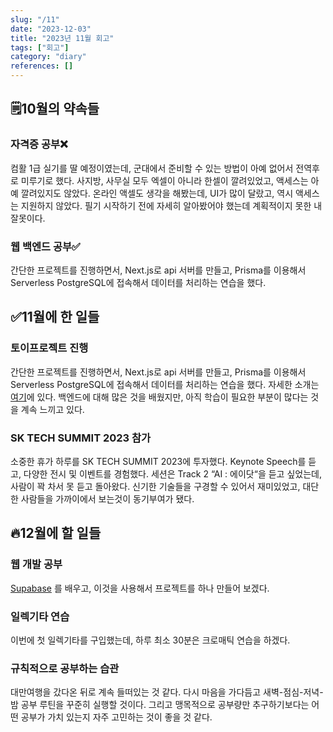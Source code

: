 ```yaml
---
slug: "/11"
date: "2023-12-03"
title: "2023년 11월 회고"
tags: ["회고"]
category: "diary"
references: []
---
```


## 🗒️10월의 약속들

### 자격증 공부❌

컴활 1급 실기를 딸 예정이였는데, 군대에서 준비할 수 있는 방법이 아예 없어서 전역후로 미루기로 했다. 사지방, 사무실 모두 엑셀이 아니라 한셀이 깔려있었고, 액세스는 아예 깔려있지도 않았다. 온라인 액셀도 생각을 해봤는데, UI가 많이 달랐고, 역시 액세스는 지원하지 않았다. 필기 시작하기 전에 자세히 알아봤어야 했는데 계획적이지 못한 내 잘못이다.

### 웹 백엔드 공부✅

간단한 프로젝트를 진행하면서, Next.js로 api 서버를 만들고, Prisma를 이용해서 Serverless PostgreSQL에 접속해서 데이터를 처리하는 연습을 했다.

## ✅11월에 한 일들

### 토이프로젝트 진행

간단한 프로젝트를 진행하면서, Next.js로 api 서버를 만들고, Prisma를 이용해서 Serverless PostgreSQL에 접속해서 데이터를 처리하는 연습을 했다. 자세한 소개는 [여기](https://hoojun.kim/post/10/)에 있다. 백엔드에 대해 많은 것을 배웠지만, 아직 학습이 필요한 부분이 많다는 것을 계속 느끼고 있다.

### SK TECH SUMMIT 2023 참가

소중한 휴가 하루를 SK TECH SUMMIT 2023에 투자했다. Keynote Speech를 듣고, 다양한 전시 및 이벤트를 경험했다. 세션은 Track 2 “AI : 에이닷“을 듣고 싶었는데, 사람이 꽉 차서 못 듣고 돌아왔다. 신기한 기술들을 구경할 수 있어서 재미있었고, 대단한 사람들을 가까이에서 보는것이 동기부여가 됐다.

## 🔥12월에 할 일들

### 웹 개발 공부

[Supabase](https://supabase.com/) 를 배우고, 이것을 사용해서 프로젝트를 하나 만들어 보겠다.

### 일렉기타 연습

이번에 첫 일렉기타를 구입했는데, 하루 최소 30분은 크로매틱 연습을 하겠다.

### 규칙적으로 공부하는 습관

대만여행을 갔다온 뒤로 계속 들떠있는 것 같다. 다시 마음을 가다듬고 새벽-점심-저녁-밤 공부 루틴을 꾸준히 실행할 것이다. 그리고 맹목적으로 공부량만 추구하기보다는 어떤 공부가 가치 있는지 자주 고민하는 것이 좋을 것 같다.
